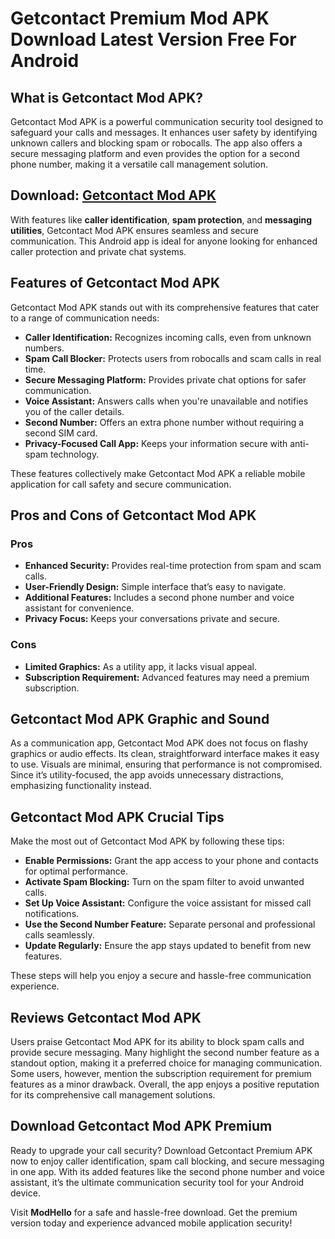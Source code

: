 # Getcontact Premium Mod APK Download Latest Version Free For Android

## What is Getcontact Mod APK?

Getcontact Mod APK is a powerful communication security tool designed to safeguard your calls and messages. It enhances user safety by identifying unknown callers and blocking spam or robocalls. The app also offers a secure messaging platform and even provides the option for a second phone number, making it a versatile call management solution.

## Download: [Getcontact Mod APK](https://modhello.com/getcontact-premium/)

With features like **caller identification**, **spam protection**, and **messaging utilities**, Getcontact Mod APK ensures seamless and secure communication. This Android app is ideal for anyone looking for enhanced caller protection and private chat systems.

## Features of Getcontact Mod APK

Getcontact Mod APK stands out with its comprehensive features that cater to a range of communication needs:

- **Caller Identification:** Recognizes incoming calls, even from unknown numbers.
- **Spam Call Blocker:** Protects users from robocalls and scam calls in real time.
- **Secure Messaging Platform:** Provides private chat options for safer communication.
- **Voice Assistant:** Answers calls when you're unavailable and notifies you of the caller details.
- **Second Number:** Offers an extra phone number without requiring a second SIM card.
- **Privacy-Focused Call App:** Keeps your information secure with anti-spam technology.

These features collectively make Getcontact Mod APK a reliable mobile application for call safety and secure communication.

## Pros and Cons of Getcontact Mod APK

### Pros

- **Enhanced Security:** Provides real-time protection from spam and scam calls.
- **User-Friendly Design:** Simple interface that’s easy to navigate.
- **Additional Features:** Includes a second phone number and voice assistant for convenience.
- **Privacy Focus:** Keeps your conversations private and secure.

### Cons

- **Limited Graphics:** As a utility app, it lacks visual appeal.
- **Subscription Requirement:** Advanced features may need a premium subscription.

## Getcontact Mod APK Graphic and Sound

As a communication app, Getcontact Mod APK does not focus on flashy graphics or audio effects. Its clean, straightforward interface makes it easy to use. Visuals are minimal, ensuring that performance is not compromised. Since it’s utility-focused, the app avoids unnecessary distractions, emphasizing functionality instead.

## Getcontact Mod APK Crucial Tips

Make the most out of Getcontact Mod APK by following these tips:

- **Enable Permissions:** Grant the app access to your phone and contacts for optimal performance.
- **Activate Spam Blocking:** Turn on the spam filter to avoid unwanted calls.
- **Set Up Voice Assistant:** Configure the voice assistant for missed call notifications.
- **Use the Second Number Feature:** Separate personal and professional calls seamlessly.
- **Update Regularly:** Ensure the app stays updated to benefit from new features.

These steps will help you enjoy a secure and hassle-free communication experience.

## Reviews Getcontact Mod APK

Users praise Getcontact Mod APK for its ability to block spam calls and provide secure messaging. Many highlight the second number feature as a standout option, making it a preferred choice for managing communication. Some users, however, mention the subscription requirement for premium features as a minor drawback. Overall, the app enjoys a positive reputation for its comprehensive call management solutions.

## Download Getcontact Mod APK Premium

Ready to upgrade your call security? Download Getcontact Premium APK now to enjoy caller identification, spam call blocking, and secure messaging in one app. With its added features like the second phone number and voice assistant, it’s the ultimate communication security tool for your Android device.

Visit **ModHello** for a safe and hassle-free download. Get the premium version today and experience advanced mobile application security!
